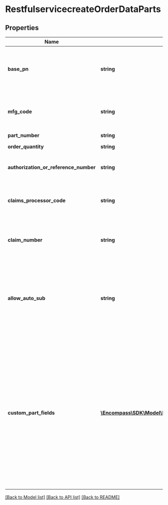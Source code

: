 # RestfulservicecreateOrderDataParts

## Properties
Name | Type | Description | Notes
------------ | ------------- | ------------- | -------------
**base_pn** | **string** | internal Encompass part id# &#x60;basePN&#x60; returned from &#x60;search&#x60; or &#x60;partsInformation&#x60; service | [optional] 
**mfg_code** | **string** | 3 character manufacturer code - a list can be obtained from the &#x60;brandList&#x60; service. | [optional] 
**part_number** | **string** |  | [optional] 
**order_quantity** | **string** | quantity of part to order | 
**authorization_or_reference_number** | **string** | part reference number or manufacturer authorization | [optional] 
**claims_processor_code** | **string** | Send this only if you want Encompass to send information to a claim processor |Value|Description| |-------|--------| |9|AIG| |4|Assurant| |5|Cinch| |11|GE| |7|LG| |10|NSA| |6|Samsung| |2|ServiceBench| |8|Whirlpool| | [optional] 
**claim_number** | **string** | Send this only if you want Encompass to send information to a claim   processor | [optional] 
**allow_auto_sub** | **string** | Can we auto substitute the part if you send the order with an old part number(Y/N)? This defaults to no, so that you always order the correct part and you know the price up-front. | [optional] 
**custom_part_fields** | [**\Encompass\SDK\Model\RestfulservicecreateOrderDataCustomPartFields[]**](RestfulservicecreateOrderDataCustomPartFields.md) | array of values that will be stored at the part level and can be sent back to the customers system.  These values must always be sent in the same order.  We suggest making 1 of the occurrences a line number.  This will allow you to tie our line detail back to your original line number, since we might ship order from multiple warehouses or partial ship backorders. | [optional] 

[[Back to Model list]](../../README.md#documentation-for-models) [[Back to API list]](../../README.md#documentation-for-api-endpoints) [[Back to README]](../../README.md)

